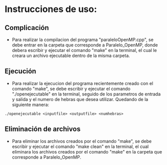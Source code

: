 # Instrucciones de uso:

## Complicación
* Para realizar la compilacion del programa "paraleloOpenMP.cpp", se debe entrar en la carpeta que corresponde a Paralelo_OpenMP, donde debera escribir y ejecutar el comando "make" en la terminal, el cual le creara un archivo ejecutable dentro de la misma carpeta.

## Ejecución
* Para realizar la ejecucion del programa recientemente creado con el comando "make", se debe escribir y ejecutar el comando "./openejecutable" en la terminal, seguido de los parametros de entrada y salida y el numero de hebras que desea utilizar. Quedando de la siguiente manera:
```
./openejecutable <inputfile> <outputfile> <numhebras>
```

## Eliminación de archivos
* Para eliminar los archivos creados por el comando "make", se debe escribir y ejecutar el comando "make clean" en la terminal, el cual eliminara los archivos creados por el comando "make" en la carpeta que corresponde a Paralelo_OpenMP.